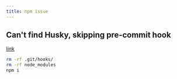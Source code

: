 ```yaml
---
title: npm issue
---
```


## Can't find Husky, skipping pre-commit hook

[link](https://github.com/typicode/husky/issues/333#issuecomment-434261590)

```bash
rm -rf .git/hooks/
rm -rf node_modules
npm i
```
